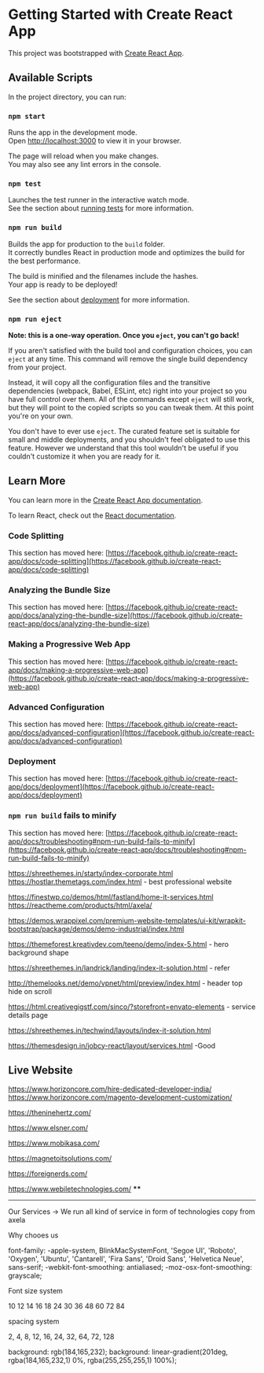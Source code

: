 # Getting Started with Create React App

This project was bootstrapped with [Create React App](https://github.com/facebook/create-react-app).

## Available Scripts

In the project directory, you can run:

### `npm start`

Runs the app in the development mode.\
Open [http://localhost:3000](http://localhost:3000) to view it in your browser.

The page will reload when you make changes.\
You may also see any lint errors in the console.

### `npm test`

Launches the test runner in the interactive watch mode.\
See the section about [running tests](https://facebook.github.io/create-react-app/docs/running-tests) for more information.

### `npm run build`

Builds the app for production to the `build` folder.\
It correctly bundles React in production mode and optimizes the build for the best performance.

The build is minified and the filenames include the hashes.\
Your app is ready to be deployed!

See the section about [deployment](https://facebook.github.io/create-react-app/docs/deployment) for more information.

### `npm run eject`

**Note: this is a one-way operation. Once you `eject`, you can't go back!**

If you aren't satisfied with the build tool and configuration choices, you can `eject` at any time. This command will remove the single build dependency from your project.

Instead, it will copy all the configuration files and the transitive dependencies (webpack, Babel, ESLint, etc) right into your project so you have full control over them. All of the commands except `eject` will still work, but they will point to the copied scripts so you can tweak them. At this point you're on your own.

You don't have to ever use `eject`. The curated feature set is suitable for small and middle deployments, and you shouldn't feel obligated to use this feature. However we understand that this tool wouldn't be useful if you couldn't customize it when you are ready for it.

## Learn More

You can learn more in the [Create React App documentation](https://facebook.github.io/create-react-app/docs/getting-started).

To learn React, check out the [React documentation](https://reactjs.org/).

### Code Splitting

This section has moved here: [https://facebook.github.io/create-react-app/docs/code-splitting](https://facebook.github.io/create-react-app/docs/code-splitting)

### Analyzing the Bundle Size

This section has moved here: [https://facebook.github.io/create-react-app/docs/analyzing-the-bundle-size](https://facebook.github.io/create-react-app/docs/analyzing-the-bundle-size)

### Making a Progressive Web App

This section has moved here: [https://facebook.github.io/create-react-app/docs/making-a-progressive-web-app](https://facebook.github.io/create-react-app/docs/making-a-progressive-web-app)

### Advanced Configuration

This section has moved here: [https://facebook.github.io/create-react-app/docs/advanced-configuration](https://facebook.github.io/create-react-app/docs/advanced-configuration)

### Deployment

This section has moved here: [https://facebook.github.io/create-react-app/docs/deployment](https://facebook.github.io/create-react-app/docs/deployment)

### `npm run build` fails to minify

This section has moved here: [https://facebook.github.io/create-react-app/docs/troubleshooting#npm-run-build-fails-to-minify](https://facebook.github.io/create-react-app/docs/troubleshooting#npm-run-build-fails-to-minify)

https://shreethemes.in/starty/index-corporate.html
https://hostlar.themetags.com/index.html - best professional website

https://finestwp.co/demos/html/fastland/home-it-services.html
https://reactheme.com/products/html/axela/

https://demos.wrappixel.com/premium-website-templates/ui-kit/wrapkit-bootstrap/package/demos/demo-industrial/index.html

https://themeforest.kreativdev.com/teeno/demo/index-5.html - hero background shape

https://shreethemes.in/landrick/landing/index-it-solution.html - refer

http://themelooks.net/demo/vpnet/html/preview/index.html - header top hide on scroll

https://html.creativegigstf.com/sinco/?storefront=envato-elements - service details page

https://shreethemes.in/techwind/layouts/index-it-solution.html

https://themesdesign.in/jobcy-react/layout/services.html -Good

## Live Website

https://www.horizoncore.com/hire-dedicated-developer-india/
https://www.horizoncore.com/magento-development-customization/

https://theninehertz.com/

https://www.elsner.com/

https://www.mobikasa.com/

https://magnetoitsolutions.com/

https://foreignerds.com/

https://www.webiletechnologies.com/ **\*\***

---

Our Services -> We run all kind of service in form of technologies
copy from axela

Why chooes us

font-family: -apple-system, BlinkMacSystemFont, 'Segoe UI', 'Roboto', 'Oxygen',
'Ubuntu', 'Cantarell', 'Fira Sans', 'Droid Sans', 'Helvetica Neue',
sans-serif;
-webkit-font-smoothing: antialiased;
-moz-osx-font-smoothing: grayscale;

Font size system

10 12 14 16 18 24 30 36 48 60 72 84

spacing system

2, 4, 8, 12, 16, 24, 32, 64, 72, 128

background: rgb(184,165,232);
background: linear-gradient(201deg, rgba(184,165,232,1) 0%, rgba(255,255,255,1) 100%);
